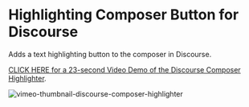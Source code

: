 # Highlighting Composer Button for Discourse

Adds a text highlighting button to the composer in Discourse.

<p><a href="https://vimeo.com/860540857">CLICK HERE for a 23-second Video Demo of the Discourse Composer Highlighter</a>.</p>

![vimeo-thumbnail-discourse-composer-highlighter](https://github.com/denvergeeks/discourse-highlight-wrap-theme-component/assets/322529/0bbaeb3e-ee90-441f-8411-4fe29079e1ce)

